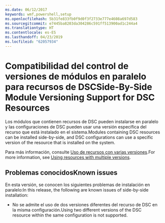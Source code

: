 ```yaml
---
ms.date: 06/12/2017
keywords: wmf,powershell,setup
ms.openlocfilehash: 5b31fe833fb0f9d0f3f2733e777e4608a697d583
ms.sourcegitcommit: e7445ba8203da304286c591ff513900ad1c244a4
ms.translationtype: HT
ms.contentlocale: es-ES
ms.lasthandoff: 04/23/2019
ms.locfileid: "62057934"
---
```

# <a name="side-by-side-module-versioning-support-for-dsc-resources"></a><span data-ttu-id="b9a7d-102">Compatibilidad del control de versiones de módulos en paralelo para recursos de DSC</span><span class="sxs-lookup"><span data-stu-id="b9a7d-102">Side-By-Side Module Versioning Support for DSC Resources</span></span>

<span data-ttu-id="b9a7d-103">Los módulos que contienen recursos de DSC pueden instalarse en paralelo y las configuraciones de DSC pueden usar una versión específica del recurso que está instalado en el sistema.</span><span class="sxs-lookup"><span data-stu-id="b9a7d-103">Modules containing DSC resources can be installed side-by-side, and DSC configurations can use a specific version of the resource that is installed on the system.</span></span>

<span data-ttu-id="b9a7d-104">Para más información, consulte [Uso de recursos con varias versiones](https://msdn.microsoft.com/powershell/dsc/sxsresource).</span><span class="sxs-lookup"><span data-stu-id="b9a7d-104">For more information, see [Using resources with multiple versions](https://msdn.microsoft.com/powershell/dsc/sxsresource).</span></span>

## <a name="known-issues"></a><span data-ttu-id="b9a7d-105">Problemas conocidos</span><span class="sxs-lookup"><span data-stu-id="b9a7d-105">Known issues</span></span>

<span data-ttu-id="b9a7d-106">En esta versión, se conocen los siguientes problemas de instalación en paralelo:</span><span class="sxs-lookup"><span data-stu-id="b9a7d-106">In this release, the following are known issues of side-by-side installation:</span></span>

-   <span data-ttu-id="b9a7d-107">No se admite el uso de dos versiones diferentes del recurso de DSC en la misma configuración.</span><span class="sxs-lookup"><span data-stu-id="b9a7d-107">Using two different versions of the DSC resource within the same configuration is not supported.</span></span>
